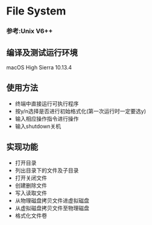 # File System
### 参考:Unix V6++  

## 编译及测试运行环境  
macOS High Sierra 10.13.4

## 使用方法  
- 终端中直接运行可执行程序  
- 按y/n选择是否进行初始格式化(第一次运行时一定要选y)  
- 输入相应操作指令进行操作
- 输入shutdown关机

## 实现功能
- 打开目录 
- 列出目录下的文件及子目录
- 打开关闭文件
- 创建删除文件
- 写入读取文件
- 从物理磁盘拷贝文件进虚拟磁盘
- 从虚拟磁盘拷贝文件至物理磁盘
- 格式化文件卷

